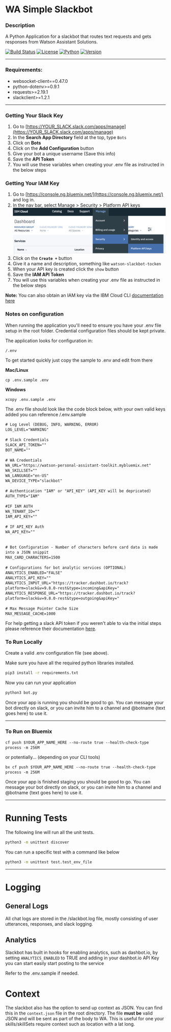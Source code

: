 # WA Simple Slackbot


### Description
A Python Application for a slackbot that routes text requests and gets responses from Watson Assistant Solutions.

[![Build Status](https://travis.ibm.com/ConsumerIoT/simple_WPA_slackbot.svg?token=zZTqm68ChrVG6ms39mnF&branch=master)](https://travis.ibm.com/ConsumerIoT/simple_WPA_slackbot) [![License](https://img.shields.io/badge/license-APACHE2-blue.svg)]() [![Python](https://img.shields.io/badge/Python-3.6.4-yellow.svg)]() [![Version](https://img.shields.io/badge/Version-3.1.3-green.svg)]()

---

### Requirements:

* websocket-client==0.47.0
* python-dotenv>=0.9.1
* requests>=2.19.1
* slackclient>=1.2.1

---

### Getting Your Slack Key

1. Go to [https://YOUR_SLACK.slack.com/apps/manage](https://YOUR_SLACK.slack.com/apps/manage)
2. In the **Search App Directory** field at the top, type `Bots`
3. Click on **Bots**
4. Click on the **Add Configuration** button
5. Give your bot a unique username (Save this info)
6. Save the **API Token**
7. You will use these variables when creating your .env file as instructed in the below steps


### Getting Your IAM Key

1. Go to [https://console.ng.bluemix.net/](https://console.ng.bluemix.net/) and log in.
2. In the nav bar, select Manage > Security > Platform API keys
![nav-bar-image](img/iam-nav-image.png)
3. Click on the **`Create +`** button
4. Give it a name and description, something like `watson-slackbot-tocken`
5. When your API key is created click the `show` button
6. Save the **IAM API Token**
7. You will use this variables when creating your .env file as instructed in the below steps

**Note:** You can also obtain an IAM key via the IBM Cloud CLI [documentation here](https://console.bluemix.net/docs/iam/userid_keys.html#userapikey)


### Notes on configuration
When running the application you'll need to ensure you have your .env file setup in the root folder.  Credential configuration files should be kept private.

The application looks for configuration in:
```
/.env
```

To get started quickly just copy the sample to .env and edit from there

**Mac/Linux**
```
cp .env.sample .env
```

**Windows**
```
xcopy .env.sample .env
```

The .env file should look like the code block below, with your own valid keys added you can reference /.env.sample
```
# Log Level (DEBUG, INFO, WARNING, ERROR)
LOG_LEVEL="WARNING"

# Slack Credentials
SLACK_API_TOKEN=""
BOT_NAME=""

# WA Credentials
WA_URL="https://watson-personal-assistant-toolkit.mybluemix.net"
WA_SKILLSET=""
WA_LANGUAGE="en-US"
WA_DEVICE_TYPE="slackbot"

# Authentication "IAM" or "API_KEY" (API_KEY will be depricated)
AUTH_TYPE="IAM"

#IF IAM AUTH
WA_TENANT_ID=""
IAM_API_KEY=""

# IF API_KEY Auth
WA_API_KEY=""


# Bot Configuration - Number of characters before card data is made into a JSON snippit
MAX_CARD_CHARACTERS=1500

# Configurations for bot analytic services (OPTIONAL)
ANALYTICS_ENABLED="FALSE"
ANALYTICS_API_KEY=""
ANALYTICS_INPUT_URL="https://tracker.dashbot.io/track?platform=slack&v=9.8.0-rest&type=incoming&apiKey="
ANALYTICS_RESPONSE_URL="https://tracker.dashbot.io/track?platform=slack&v=9.8.0-rest&type=outgoing&apiKey="

# Max Message Pointer Cache Size
MAX_MESSAGE_CACHE=1000
```

For help getting a slack API token if you weren't able to via the initial steps please reference their documentation [here](https://get.slack.help/hc/en-us/articles/215770388-Create-and-regenerate-API-tokens).

### To Run Locally

Create a valid .env configuration file (see above).

Make sure you have all the required python libraries installed.

```sh
pip3 install -r requirements.txt
```

Now you can run your application

```sh
python3 bot.py
```

Once your app is running you should be good to go. You can message your bot directly on slack, or you can invite him to a channel and @botname {text goes here} to use it.

---

### To Run on Bluemix

```
cf push $YOUR_APP_NAME_HERE --no-route true --health-check-type process -m 256M
```

or potentially... (depending on your CLI tools)

```
bx cf push $YOUR_APP_NAME_HERE --no-route true --health-check-type process -m 256M
```

Once your app is finished staging you should be good to go. You can message your bot directly on slack, or you can invite him to a channel and @botname {text goes here} to use it.

---


# Running Tests

The following line will run all the unit tests.

```sh
python3 -m unittest discover
```

You can run a specific test with a command like below

```sh
python3 -m unittest test.test_env_file
```

---

# Logging

## General Logs

All chat logs are stored in the /slackbot.log file, mostly consisting of user utterances, responses, and slack logging.

## Analytics

Slackbot has built in hooks for enabling analytics, such as dashbot.io, by setting `ANALYTICS_ENABLED` to TRUE and adding in your dashbot.io API Key you can start easily start posting to the service

Refer to the .env.sample if needed.


# Context

The slackbot also has the option to send up context as JSON. You can find this in the `context.json` file in the root directory. The file **must be** valid JSON and will be sent as part of the body to WA. This is useful for one your skills/skillSets require context such as location with a lat long.
